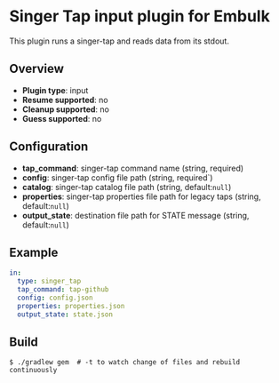 # Singer Tap input plugin for Embulk

This plugin runs a singer-tap and reads data from its stdout.

## Overview

* **Plugin type**: input
* **Resume supported**: no
* **Cleanup supported**: no
* **Guess supported**: no

## Configuration

- **tap_command**: singer-tap command name (string, required)
- **config**: singer-tap config file path (string, required`)
- **catalog**: singer-tap catalog file path (string, default:`null`)
- **properties**: singer-tap properties file path for legacy taps (string, default:`null`)
- **output_state**: destination file path for STATE message (string, default:`null`)

## Example

```yaml
in:
  type: singer_tap
  tap_command: tap-github
  config: config.json
  properties: properties.json
  output_state: state.json
```


## Build

```
$ ./gradlew gem  # -t to watch change of files and rebuild continuously
```
